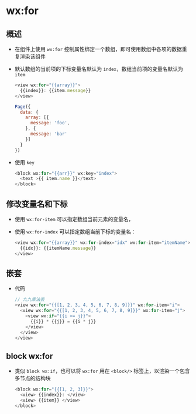 # wx:for

## 概述

+ 在组件上使用 `wx:for` 控制属性绑定一个数组，即可使用数组中各项的数据重复渲染该组件

+ 默认数组的当前项的下标变量名默认为 `index`，数组当前项的变量名默认为 `item`

    ```js
    <view wx:for="{{array}}">
      {{index}}: {{item.message}}
    </view>
    ```

    ```js
    Page({
      data: {
        array: [{
          message: 'foo',
        }, {
          message: 'bar'
        }]
      }
    })
    ```

+ 使用 `key`&#x20;

    ```js
    <block wx:for="{{arr}}" wx:key="index">
      <text >{{ item.name }}</text>
    </block>
    ```

## 修改变量名和下标

+ 使用 `wx:for-item` 可以指定数组当前元素的变量名，

+ 使用 `wx:for-index` 可以指定数组当前下标的变量名：

    ```js
    <view wx:for="{{array}}" wx:for-index="idx" wx:for-item="itemName">
      {{idx}}: {{itemName.message}}
    </view>
    ```

## 嵌套

+ 代码

    ```js
    // 九九乘法表
    <view wx:for="{{[1, 2, 3, 4, 5, 6, 7, 8, 9]}}" wx:for-item="i">
      <view wx:for="{{[1, 2, 3, 4, 5, 6, 7, 8, 9]}}" wx:for-item="j">
        <view wx:if="{{i <= j}}">
          {{i}} * {{j}} = {{i * j}}
        </view>
      </view>
    </view>
    ```

## block wx:for

+ 类似 `block wx:if`，也可以将 `wx:for` 用在 `<block/>` 标签上，以渲染一个包含多节点的结构块

    ```js
    <block wx:for="{{[1, 2, 3]}}">
      <view> {{index}}: </view>
      <view> {{item}} </view>
    </block>
    ```
